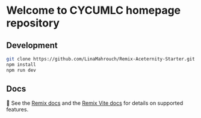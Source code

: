 # Welcome to CYCUMLC homepage repository



## Development
```sh
git clone https://github.com/LinaMahrouch/Remix-Aceternity-Starter.git
npm install
npm run dev 
```

## Docs
📖 See the [Remix docs](https://remix.run/docs) and the [Remix Vite docs](https://remix.run/docs/en/main/future/vite) for details on supported features.


